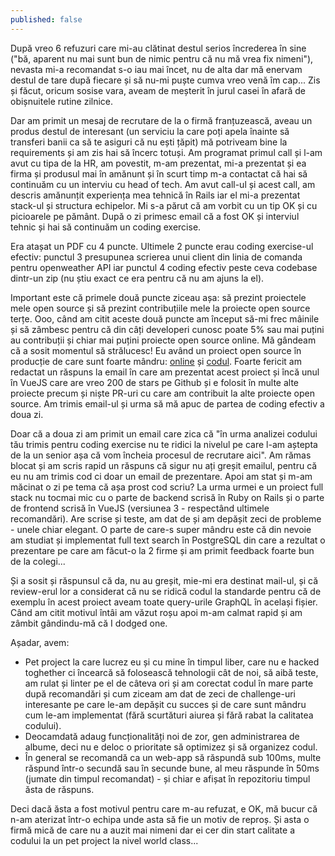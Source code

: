 ```yaml
---
published: false
---
```

După vreo 6 refuzuri care mi-au clătinat destul serios încrederea în sine ("bă, aparent nu mai sunt bun de nimic pentru că nu mă vrea fix nimeni"), nevasta mi-a recomandat s-o iau mai încet, nu de alta dar mă enervam destul de tare după fiecare și să nu-mi puște cumva vreo venă îm cap... Zis și făcut, oricum sosise vara, aveam de meșterit în jurul casei în afară de obișnuitele rutine zilnice.

Dar am primit un mesaj de recrutare de la o firmă franțuzească, aveau un produs destul de interesant (un serviciu la care poți apela înainte să transferi banii ca să te asiguri că nu ești țăpit) mă potriveam bine la requirements și am zis hai să încerc totuși. Am programat primul call și l-am avut cu tipa de la HR, am povestit, m-am prezentat, mi-a prezentat și ea firma și produsul mai în amănunt și în scurt timp m-a contactat că hai să continuăm cu un interviu cu head of tech. Am avut call-ul și acest call, am descris amănunțit experiența mea tehnică în Rails iar el mi-a prezentat stack-ul și structura echipelor. Mi s-a părut că am vorbit cu un tip OK și cu picioarele pe pământ. După o zi primesc email că a fost OK și interviul tehnic și hai să continuăm un coding exercise.

Era atașat un PDF cu 4 puncte. Ultimele 2 puncte erau coding exercise-ul efectiv: punctul 3 presupunea scrierea unui client din linia de comanda pentru openweather API iar punctul 4 coding efectiv peste ceva codebase dintr-un zip (nu știu exact ce era pentru că nu am ajuns la el).

Important este că primele două puncte ziceau așa: să prezint proiectele mele open source și să prezint contribuțiile mele la proiecte open source terțe. Ooo, când am citit aceste două puncte am început să-mi frec mâinile și să zâmbesc pentru că din câți developeri cunosc poate 5% sau mai puțini au contribuții și chiar mai puțini proiecte open source online. Mă gândeam că a sosit momentul să strălucesc! Eu având un proiect open source în producție de care sunt foarte mândru: [online](https://photos.rusiczki.net/) și [codul](https://github.com/photonia-io/photonia). Foarte fericit am redactat un răspuns la email în care am prezentat acest proiect și încă unul în VueJS care are vreo 200 de stars pe Github și e folosit în multe alte proiecte precum și niște PR-uri cu care am contribuit la alte proiecte open source. Am trimis email-ul și urma să mă apuc de partea de coding efectiv a doua zi.

Doar că a doua zi am primit un email care zica că "în urma analizei codului tău trimis pentru coding exercise nu te ridici la nivelul pe care l-am aștepta de la un senior așa că vom încheia procesul de recrutare aici". Am rămas blocat și am scris rapid un răspuns că sigur nu ați greșit emailul, pentru că eu nu am trimis cod ci doar un email de prezentare. Apoi am stat și m-am măcinat o zi pe tema că așa prost cod scriu? La urma urmei e un proiect full stack nu tocmai mic cu o parte de backend scrisă în Ruby on Rails și o parte de frontend scrisă în VueJS (versiunea 3 - respectând ultimele recomandări). Are scrise și teste, am dat de și am depășit zeci de probleme - unele chiar elegant. O parte de care-s super mândru este că din nevoie am studiat și implementat full text search în PostgreSQL din care a rezultat o prezentare pe care am făcut-o la 2 firme și am primit feedback foarte bun de la colegi...

Și a sosit și răspunsul că da, nu au greșit, mie-mi era destinat mail-ul, și că review-erul lor a considerat că nu se ridică codul la standarde pentru că de exemplu în acest proiect aveam toate query-urile GraphQL în același fișier. Când am citit motivul întâi am văzut roșu apoi m-am calmat rapid și am zâmbit gândindu-mă că I dodged one.

Așadar, avem:

* Pet project la care lucrez eu și cu mine în timpul liber, care nu e hacked toghether ci încearcă să folosească tehnologii cât de noi, să aibă teste, am rulat și linter pe el de câteva ori și am corectat codul în mare parte după recomandări și cum ziceam am dat de zeci de challenge-uri interesante pe care le-am depășit cu succes și de care sunt mândru cum le-am implementat (fără scurtături aiurea și fără rabat la calitatea codului).
* Deocamdată adaug funcționalități noi de zor, gen administrarea de albume, deci nu e deloc o prioritate să optimizez și să organizez codul.
* În general se recomandă ca un web-app să răspundă sub 100ms, multe răspund într-o secundă sau în secunde bune, al meu răspunde în 50ms (jumate din timpul recomandat) - și chiar e afișat în repozitoriu timpul ăsta de răspuns.

Deci dacă ăsta a fost motivul pentru care m-au refuzat, e OK, mă bucur că n-am aterizat într-o echipa unde asta să fie un motiv de reproș. Și asta o firmă mică de care nu a auzit mai nimeni dar ei cer din start calitate a codului la un pet project la nivel world class...
